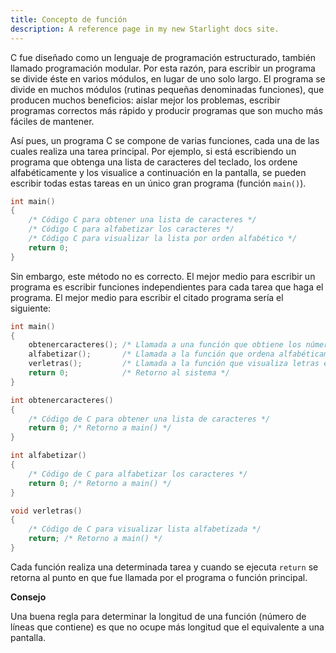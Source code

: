 ```yaml
---
title: Concepto de función
description: A reference page in my new Starlight docs site.
---
```


C fue diseñado como un lenguaje de programación estructurado, también llamado programación modular. Por esta razón, para escribir un programa se divide éste en varios módulos, en lugar de uno solo largo. El programa se divide en muchos módulos (rutinas pequeñas denominadas funciones), que producen muchos beneficios: aislar mejor los problemas, escribir programas correctos más rápido y producir programas que son mucho más fáciles de mantener.

Así pues, un programa C se compone de varias funciones, cada una de las cuales realiza una tarea principal. Por ejemplo, si está escribiendo un programa que obtenga una lista de caracteres del teclado, los ordene alfabéticamente y los visualice a continuación en la pantalla, se pueden escribir todas estas tareas en un único gran programa (función `main()`).

```c
int main()
{
    /* Código C para obtener una lista de caracteres */
    /* Código C para alfabetizar los caracteres */
    /* Código C para visualizar la lista por orden alfabético */
    return 0;
}
```

Sin embargo, este método no es correcto. El mejor medio para escribir un programa es escribir funciones independientes para cada tarea que haga el programa. El mejor medio para escribir el citado programa sería el siguiente:

```c
int main()
{
    obtenercaracteres(); /* Llamada a una función que obtiene los números */
    alfabetizar();       /* Llamada a la función que ordena alfabéticamente las letras */
    verletras();         /* Llamada a la función que visualiza letras en la pantalla */
    return 0;            /* Retorno al sistema */
}
```

```c
int obtenercaracteres()
{
    /* Código de C para obtener una lista de caracteres */
    return 0; /* Retorno a main() */
}
```

```c
int alfabetizar()
{
    /* Código de C para alfabetizar los caracteres */
    return 0; /* Retorno a main() */
}
```

```c
void verletras()
{
    /* Código de C para visualizar lista alfabetizada */
    return; /* Retorno a main() */
}
```

Cada función realiza una determinada tarea y cuando se ejecuta `return` se retorna al punto en que fue llamada por el programa o función principal.

**Consejo**

Una buena regla para determinar la longitud de una función (número de líneas que contiene) es que no ocupe más longitud que el equivalente a una pantalla.
